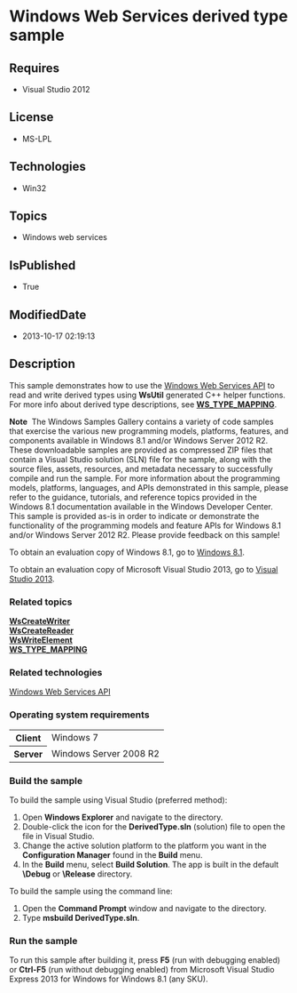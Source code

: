 # Windows Web Services derived type sample
## Requires
* Visual Studio 2012
## License
* MS-LPL
## Technologies
* Win32
## Topics
* Windows web services
## IsPublished
* True
## ModifiedDate
* 2013-10-17 02:19:13
## Description

<div id="mainSection">
<p>This sample demonstrates how to use the <a href="http://msdn.microsoft.com/en-us/library/windows/desktop/dd430435">
Windows Web Services API</a> to read and write derived types using <b>WsUtil</b> generated C&#43;&#43; helper functions. For more info about derived type descriptions, see
<a href="http://msdn.microsoft.com/en-us/library/windows/desktop/dd323480"><b>WS_TYPE_MAPPING</b></a>.</p>
<p class="note"><b>Note</b>&nbsp;&nbsp;The Windows Samples Gallery contains a variety of code samples that exercise the various new programming models, platforms, features, and components available in Windows&nbsp;8.1 and/or Windows Server&nbsp;2012&nbsp;R2. These downloadable samples
 are provided as compressed ZIP files that contain a Visual Studio solution (SLN) file for the sample, along with the source files, assets, resources, and metadata necessary to successfully compile and run the sample. For more information about the programming
 models, platforms, languages, and APIs demonstrated in this sample, please refer to the guidance, tutorials, and reference topics provided in the Windows&nbsp;8.1 documentation available in the Windows Developer Center. This sample is provided as-is in order to
 indicate or demonstrate the functionality of the programming models and feature APIs for Windows&nbsp;8.1 and/or Windows Server&nbsp;2012&nbsp;R2. Please provide feedback on this sample!</p>
<p>To obtain an evaluation copy of Windows&nbsp;8.1, go to <a href="http://go.microsoft.com/fwlink/p/?linkid=301696">
Windows&nbsp;8.1</a>.</p>
<p>To obtain an evaluation copy of Microsoft Visual Studio&nbsp;2013, go to <a href="http://go.microsoft.com/fwlink/p/?linkid=301697">
Visual Studio&nbsp;2013</a>.</p>
<h3><a id="related_topics"></a>Related topics</h3>
<dl><dt><a href="http://msdn.microsoft.com/en-us/library/windows/desktop/dd430509"><b>WsCreateWriter</b></a>
</dt><dt><a href="http://msdn.microsoft.com/en-us/library/windows/desktop/dd430504"><b>WsCreateReader</b></a>
</dt><dt><a href="http://msdn.microsoft.com/en-us/library/windows/desktop/dd430652"><b>WsWriteElement</b></a>
</dt><dt><a href="http://msdn.microsoft.com/en-us/library/windows/desktop/dd323480"><b>WS_TYPE_MAPPING</b></a>
</dt></dl>
<h3>Related technologies</h3>
<a href="http://msdn.microsoft.com/en-us/library/windows/desktop/dd430435">Windows Web Services API</a>
<h3>Operating system requirements</h3>
<table>
<tbody>
<tr>
<th>Client</th>
<td><dt>Windows&nbsp;7 </dt></td>
</tr>
<tr>
<th>Server</th>
<td><dt>Windows Server&nbsp;2008&nbsp;R2 </dt></td>
</tr>
</tbody>
</table>
<h3>Build the sample</h3>
<p>To build the sample using Visual Studio (preferred method):</p>
<ol>
<li>Open <b>Windows Explorer</b> and navigate to the directory. </li><li>Double-click the icon for the <b>DerivedType.sln</b> (solution) file to open the file in Visual Studio.
</li><li>Change the active solution platform to the platform you want in the <b>Configuration Manager</b> found in the
<b>Build</b> menu. </li><li>In the <b>Build</b> menu, select <b>Build Solution</b>. The app is built in the default
<b>\Debug</b> or <b>\Release</b> directory. </li></ol>
<p>To build the sample using the command line:</p>
<ol>
<li>Open the <b>Command Prompt</b> window and navigate to the directory. </li><li>Type <b>msbuild DerivedType.sln</b>. </li></ol>
<h3>Run the sample</h3>
<p>To run this sample after building it, press <b>F5</b> (run with debugging enabled) or
<b>Ctrl-F5</b> (run without debugging enabled) from Microsoft Visual Studio Express&nbsp;2013 for Windows for Windows&nbsp;8.1 (any SKU).</p>
</div>
